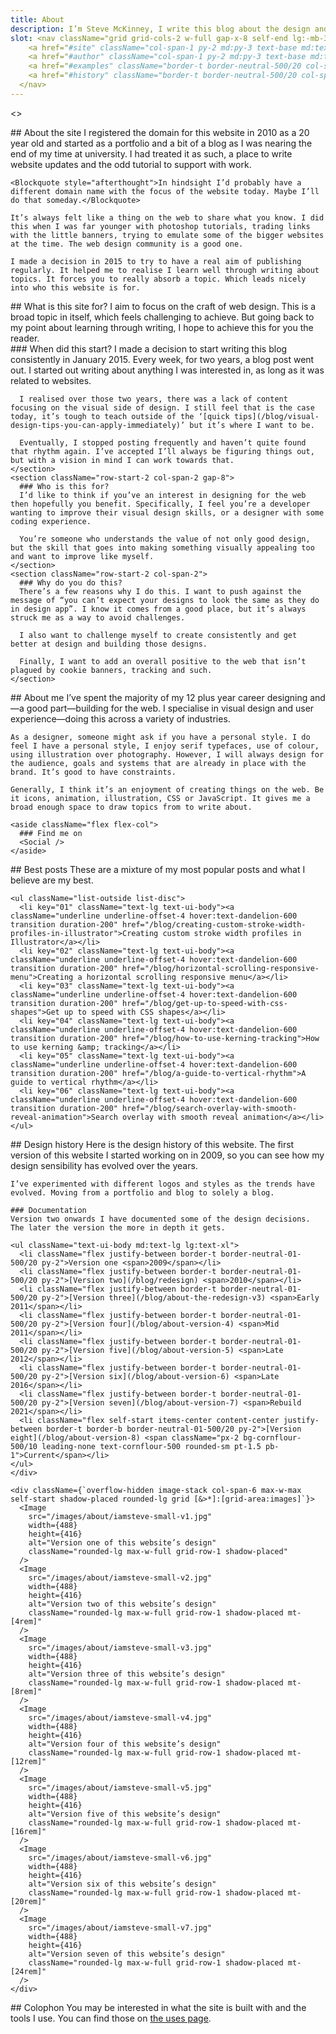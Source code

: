 ```yaml
---
title: About
description: I’m Steve McKinney, I write this blog about the design and build of websites. I aim to explore the craft behind web design.
slot: <nav className="grid grid-cols-2 w-full gap-x-8 self-end lg:-mb-3">
    <a href="#site" className="col-span-1 py-2 md:py-3 text-base md:text-lg lg:text-xl text-fern-1100 transition-all duration-200 ease-linear font-ui lowercase leading-none flex gap-2 items-center text-current">Site</a>
    <a href="#author" className="col-span-1 py-2 md:py-3 text-base md:text-lg lg:text-xl text-fern-1100 transition-all duration-200 ease-linear font-ui lowercase leading-none flex gap-2 items-center text-current">Author</a>
    <a href="#examples" className="border-t border-neutral-500/20 col-span-1 py-2 md:py-3 text-base md:text-lg lg:text-xl text-fern-1100 transition-all duration-200 ease-linear font-ui lowercase leading-none flex gap-2 items-center text-current">Best posts</a>
    <a href="#history" className="border-t border-neutral-500/20 col-span-1 py-2 md:py-3 text-base md:text-lg lg:text-xl text-fern-1100 transition-all duration-200 ease-linear font-ui lowercase leading-none flex gap-2 items-center text-current">Design history</a>
  </nav>
---
```


<>
  <article id="site" className="col-content max-w-[592px] flex flex-col gap-4">
    ## About the site
    I registered the domain for this website in 2010 as a 20 year old and started as a portfolio and a bit of a blog as I was nearing the end of my time at university. I had treated it as such, a place to write website updates and the odd tutorial to support with work.

    <Blockquote style="afterthought">In hindsight I’d probably have a different domain name with the focus of the website today. Maybe I’ll do that someday.</Blockquote>

    It’s always felt like a thing on the web to share what you know. I did this when I was far younger with photoshop tutorials, trading links with the little banners, trying to emulate some of the bigger websites at the time. The web design community is a good one.

    I made a decision in 2015 to try to have a real aim of publishing regularly. It helped me to realise I learn well through writing about topics. It forces you to really absorb a topic. Which leads nicely into who this website is for.
  </article>

  <article className="col-content grid grid-cols-6 gap-8">
    <section className="col-span-3 flex flex-col gap-4">
    ## What is this site for?
    I aim to focus on the craft of web design. This is a broad topic in itself, which feels challenging to achieve. But going back to my point about learning through writing, I hope to achieve this for you the reader.
    </section>
    <section className="row-start-2 col-span-2 gap-8">
      ### When did this start?
      I made a decision to start writing this blog consistently in January 2015. Every week, for two years, a blog post went out. I started out writing about anything I was interested in, as long as it was related to websites.

      I realised over those two years, there was a lack of content focusing on the visual side of design. I still feel that is the case today, it’s tough to teach outside of the ‘[quick tips](/blog/visual-design-tips-you-can-apply-immediately)’ but it’s where I want to be.

      Eventually, I stopped posting frequently and haven’t quite found that rhythm again. I’ve accepted I’ll always be figuring things out, but with a vision in mind I can work towards that.
    </section>
    <section className="row-start-2 col-span-2 gap-8">
      ### Who is this for?
      I’d like to think if you’ve an interest in designing for the web then hopefully you benefit. Specifically, I feel you’re a developer wanting to improve their visual design skills, or a designer with some coding experience.

      You’re someone who understands the value of not only good design, but the skill that goes into making something visually appealing too and want to improve like myself.
    </section>
    <section className="row-start-2 col-span-2">
      ### Why do you do this?
      There’s a few reasons why I do this. I want to push against the message of “you can’t expect your designs to look the same as they do in design app”. I know it comes from a good place, but it’s always struck me as a way to avoid challenges.

      I also want to challenge myself to create consistently and get better at design and building those designs.

      Finally, I want to add an overall positive to the web that isn’t plagued by cookie banners, tracking and such.
    </section>
  </article>

  <article id="author" className="col-content max-w-[592px] flex flex-col gap-4">
    ## About me
    I’ve spent the majority of my 12 plus year career designing and—a good part—building for the web. I specialise in visual design and user experience—doing this across a variety of industries.

    As a designer, someone might ask if you have a personal style. I do feel I have a personal style, I enjoy serif typefaces, use of colour, using illustration over photography. However, I will always design for the audience, goals and systems that are already in place with the brand. It’s good to have constraints.

    Generally, I think it’s an enjoyment of creating things on the web. Be it icons, animation, illustration, CSS or JavaScript. It gives me a broad enough space to draw topics from to write about.

    <aside className="flex flex-col">
      ### Find me on
      <Social />
    </aside>
  </article>

  <article id="examples" className="col-content max-w-prose">
    ## Best posts
    These are a mixture of my most popular posts and what I believe are my best.

    <ul className="list-outside list-disc">
      <li key="01" className="text-lg text-ui-body"><a className="underline underline-offset-4 hover:text-dandelion-600 transition duration-200" href="/blog/creating-custom-stroke-width-profiles-in-illustrator">Creating custom stroke width profiles in Illustrator</a></li>
      <li key="02" className="text-lg text-ui-body"><a className="underline underline-offset-4 hover:text-dandelion-600 transition duration-200" href="/blog/horizontal-scrolling-responsive-menu">Creating a horizontal scrolling responsive menu</a></li>
      <li key="03" className="text-lg text-ui-body"><a className="underline underline-offset-4 hover:text-dandelion-600 transition duration-200" href="/blog/get-up-to-speed-with-css-shapes">Get up to speed with CSS shapes</a></li>
      <li key="04" className="text-lg text-ui-body"><a className="underline underline-offset-4 hover:text-dandelion-600 transition duration-200" href="/blog/how-to-use-kerning-tracking">How to use kerning &amp; tracking</a></li>
      <li key="05" className="text-lg text-ui-body"><a className="underline underline-offset-4 hover:text-dandelion-600 transition duration-200" href="/blog/a-guide-to-vertical-rhythm">A guide to vertical rhythm</a></li>
      <li key="06" className="text-lg text-ui-body"><a className="underline underline-offset-4 hover:text-dandelion-600 transition duration-200" href="/blog/search-overlay-with-smooth-reveal-animation">Search overlay with smooth reveal animation</a></li>
    </ul>
  </article>

  <article id="history" className="col-content grid grid-cols-subgrid">
    <div className="col-span-6">
    ## Design history
    Here is the design history of this website. The first version of this website I started working on in 2009, so you can see how my design sensibility has evolved over the years.

    I’ve experimented with different logos and styles as the trends have evolved. Moving from a portfolio and blog to solely a blog.

    ### Documentation
    Version two onwards I have documented some of the design decisions. The later the version the more in depth it gets.

    <ul className="text-ui-body md:text-lg lg:text-xl">
      <li className="flex justify-between border-t border-neutral-01-500/20 py-2">Version one <span>2009</span></li>
      <li className="flex justify-between border-t border-neutral-01-500/20 py-2">[Version two](/blog/redesign) <span>2010</span></li>
      <li className="flex justify-between border-t border-neutral-01-500/20 py-2">[Version three](/blog/about-the-redesign-v3) <span>Early 2011</span></li>
      <li className="flex justify-between border-t border-neutral-01-500/20 py-2">[Version four](/blog/about-version-4) <span>Mid 2011</span></li>
      <li className="flex justify-between border-t border-neutral-01-500/20 py-2">[Version five](/blog/about-version-5) <span>Late 2012</span></li>
      <li className="flex justify-between border-t border-neutral-01-500/20 py-2">[Version six](/blog/about-version-6) <span>Late 2016</span></li>
      <li className="flex justify-between border-t border-neutral-01-500/20 py-2">[Version seven](/blog/about-version-7) <span>Rebuild 2021</span></li>
      <li className="flex self-start items-center content-center justify-between border-t border-b border-neutral-01-500/20 py-2">[Version eight](/blog/about-version-8) <span className="px-2 bg-cornflour-500/10 leading-none text-cornflour-500 rounded-sm pt-1.5 pb-1">Current</span></li>
    </ul>
    </div>

    <div className={`overflow-hidden image-stack col-span-6 max-w-max self-start shadow-placed rounded-lg grid [&>*]:[grid-area:images]`}>
      <Image
        src="/images/about/iamsteve-small-v1.jpg"
        width={488}
        height={416}
        alt="Version one of this website’s design"
        className="rounded-lg max-w-full grid-row-1 shadow-placed"
      />
      <Image
        src="/images/about/iamsteve-small-v2.jpg"
        width={488}
        height={416}
        alt="Version two of this website’s design"
        className="rounded-lg max-w-full grid-row-1 shadow-placed mt-[4rem]"
      />
      <Image
        src="/images/about/iamsteve-small-v3.jpg"
        width={488}
        height={416}
        alt="Version three of this website’s design"
        className="rounded-lg max-w-full grid-row-1 shadow-placed mt-[8rem]"
      />
      <Image
        src="/images/about/iamsteve-small-v4.jpg"
        width={488}
        height={416}
        alt="Version four of this website’s design"
        className="rounded-lg max-w-full grid-row-1 shadow-placed mt-[12rem]"
      />
      <Image
        src="/images/about/iamsteve-small-v5.jpg"
        width={488}
        height={416}
        alt="Version five of this website’s design"
        className="rounded-lg max-w-full grid-row-1 shadow-placed mt-[16rem]"
      />
      <Image
        src="/images/about/iamsteve-small-v6.jpg"
        width={488}
        height={416}
        alt="Version six of this website’s design"
        className="rounded-lg max-w-full grid-row-1 shadow-placed mt-[20rem]"
      />
      <Image
        src="/images/about/iamsteve-small-v7.jpg"
        width={488}
        height={416}
        alt="Version seven of this website’s design"
        className="rounded-lg max-w-full grid-row-1 shadow-placed mt-[24rem]"
      />
    </div>

  </article>

  <aside className="col-content max-w-prose">
    ## Colophon
    You may be interested in what the site is built with and the tools I use. You can find those on <a href="/uses" className="link">the uses page</a>.
  </aside>
</>
